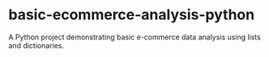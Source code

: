 # basic-ecommerce-analysis-python
A Python project demonstrating basic e-commerce data analysis using lists and dictionaries.
